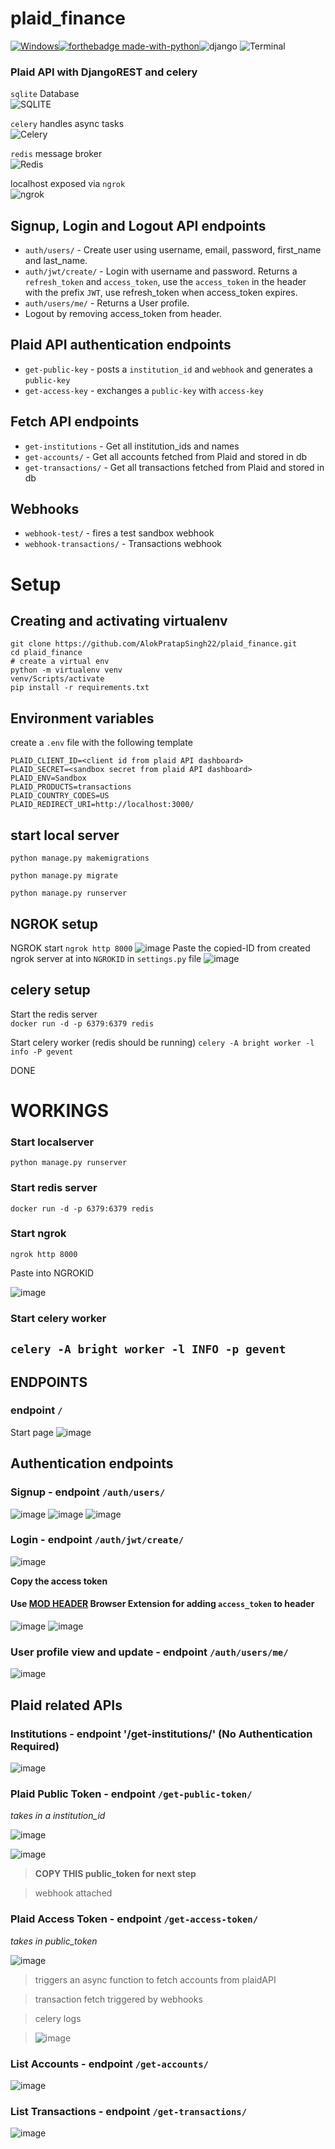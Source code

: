 # plaid_finance
[![Windows](https://badgen.net/badge/icon/windows?icon=windows&label)](https://microsoft.com/windows/)[![forthebadge made-with-python](http://ForTheBadge.com/images/badges/made-with-python.svg)](https://www.python.org/)![django](https://img.shields.io/badge/Django-092E20?style=for-the-badge&logo=django&logoColor=white)
![Terminal](https://badgen.net/badge/icon/terminal?icon=terminal&label)
### Plaid API with DjangoREST and celery

`sqlite` Database  
![SQLITE](https://img.shields.io/badge/SQLite-07405E?style=for-the-badge&logo=sqlite&logoColor=white)

`celery` handles async tasks  
![Celery](https://a11ybadges.com/badge?logo=celery)

`redis` message broker  
![Redis](https://img.shields.io/badge/redis-%23DD0031.svg?&style=for-the-badge&logo=redis&logoColor=white)

localhost exposed via `ngrok`  
![ngrok](https://a11ybadges.com/badge?logo=ngrok)

## Signup, Login and Logout API endpoints

- `auth/users/` - Create user using username, email, password, first_name and last_name.
- `auth/jwt/create/` - Login with username and password. Returns a `refresh_token` and `access_token`, use the `access_token` in the header with the prefix `JWT`, use refresh_token when access_token expires.  
- `auth/users/me/` - Returns a User profile.  
- Logout by removing access_token from header.

## Plaid API authentication endpoints

- `get-public-key` - posts a `institution_id` and `webhook` and generates a `public-key`
- `get-access-key` - exchanges a `public-key` with `access-key`

## Fetch API endpoints

- `get-institutions` - Get all institution_ids and names
- `get-accounts/` - Get all accounts fetched from Plaid and stored in db
- `get-transactions/` - Get all transactions fetched from Plaid and stored in db

## Webhooks

- `webhook-test/` - fires a test sandbox webhook
- `webhook-transactions/` - Transactions webhook

# Setup

## Creating and activating virtualenv
```
git clone https://github.com/AlokPratapSingh22/plaid_finance.git
cd plaid_finance
# create a virtual env
python -m virtualenv venv
venv/Scripts/activate
pip install -r requirements.txt
```

## Environment variables

create a `.env` file with the following template
```
PLAID_CLIENT_ID=<client id from plaid API dashboard>
PLAID_SECRET=<sandbox secret from plaid API dashboard>
PLAID_ENV=Sandbox
PLAID_PRODUCTS=transactions
PLAID_COUNTRY_CODES=US
PLAID_REDIRECT_URI=http://localhost:3000/
```

## start local server

`python manage.py makemigrations`

`python manage.py migrate`  

`python manage.py runserver`

## NGROK setup

NGROK start
`ngrok http 8000`
![image](https://user-images.githubusercontent.com/60225218/175806184-c372c1bc-6beb-4e87-9bae-ce2675fa13d3.png)
Paste the copied-ID from created ngrok server at into `NGROKID` in `settings.py` file 
![image](https://user-images.githubusercontent.com/60225218/175806239-ef2a9e42-a336-4453-a98b-12af8e919fef.png)


## celery setup

Start the redis server  
`docker run -d -p 6379:6379 redis`

Start celery worker (redis should be running)
`celery -A bright worker -l info -P gevent`

DONE

# WORKINGS

### Start localserver
`python manage.py runserver`

### Start redis server
`docker run -d -p 6379:6379 redis`

### Start ngrok
`ngrok http 8000`  

Paste into NGROKID  

![image](https://user-images.githubusercontent.com/60225218/175808965-fed4c4da-ec28-4fee-b7bd-f2966a34bf0b.png)

### Start celery worker
`celery -A bright worker -l INFO -p gevent`
---
## ENDPOINTS
### endpoint `/`
Start page
![image](https://user-images.githubusercontent.com/60225218/175807971-f3e5b378-0a81-41ce-bb23-dd3730657c89.png)

## Authentication endpoints

### Signup - endpoint `/auth/users/`
![image](https://user-images.githubusercontent.com/60225218/175808023-48e61a42-48f2-451f-b227-de48512407cd.png)
![image](https://user-images.githubusercontent.com/60225218/175808052-117d9f7c-4726-4029-b5b5-5b6f02aac54b.png)
![image](https://user-images.githubusercontent.com/60225218/175808062-d2043d57-399c-4ee2-97b4-7acc06f7cedf.png)

### Login - endpoint `/auth/jwt/create/`
![image](https://user-images.githubusercontent.com/60225218/175808107-46da8cd0-59e3-4c41-b1fe-6d222f9df602.png)

__Copy the access token__

#### Use [MOD HEADER](https://chrome.google.com/webstore/detail/modheader/idgpnmonknjnojddfkpgkljpfnnfcklj) Browser Extension for adding `access_token` to header
![image](https://user-images.githubusercontent.com/60225218/175808201-f28a9320-0ea5-4240-b14d-959a0d7967ff.png)
![image](https://user-images.githubusercontent.com/60225218/175808367-0278a794-277a-42be-bfed-ec154dd06e19.png)

### User profile view and update - endpoint `/auth/users/me/`
![image](https://user-images.githubusercontent.com/60225218/175808431-534d92a8-d450-469e-86c6-6629dfb94e5a.png)

## Plaid related APIs

### Institutions - endpoint '/get-institutions/' (No Authentication Required)
![image](https://user-images.githubusercontent.com/60225218/175808503-639dcd4b-2460-44c6-8464-4a665a395157.png)

### Plaid Public Token - endpoint `/get-public-token/`

_takes in a institution_id_

![image](https://user-images.githubusercontent.com/60225218/175808589-0cb89741-d5b2-44fd-8eff-a4339e1530ed.png)

![image](https://user-images.githubusercontent.com/60225218/175808625-78eeee1d-f44d-4098-bb34-a7ae18659802.png)

> __COPY THIS public_token for next step__  

> webhook attached

### Plaid Access Token - endpoint `/get-access-token/`

_takes in public_token_

![image](https://user-images.githubusercontent.com/60225218/175808715-b6df569d-e6c6-4421-b3a6-90c96c10d0ae.png)

> triggers an async function to fetch accounts from plaidAPI  

> transaction fetch triggered by webhooks  

> celery logs  

> ![image](https://user-images.githubusercontent.com/60225218/175808775-dc2e6b67-48e1-43f6-af00-d959e649fc63.png)

### List Accounts - endpoint `/get-accounts/`
![image](https://user-images.githubusercontent.com/60225218/175808870-abed46e5-99c0-4d40-8b56-605d3c6bc836.png)

### List Transactions - endpoint `/get-transactions/`
![image](https://user-images.githubusercontent.com/60225218/175808893-26a5d362-13b5-42ae-b17a-5ce7c139d7d9.png)




